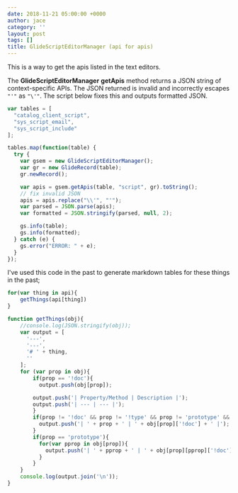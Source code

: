 ```yaml
---
date: 2018-11-21 05:00:00 +0000
author: jace
category: ''
layout: post
tags: []
title: GlideScriptEditorManager (api for apis)
---
```

This is a way to get the apis listed in the text editors.  

<!--more-->

The **GlideScriptEditorManager** **getApis** method returns a JSON string of context-specific APIs. 
The JSON returned is invalid and incorrectly escapes `"'"` as `"\'"`. The script below fixes this 
and outputs formatted JSON.

```js
var tables = [
  "catalog_client_script",
  "sys_script_email",
  "sys_script_include"
];

tables.map(function(table) {
  try {
    var gsem = new GlideScriptEditorManager();
    var gr = new GlideRecord(table);
    gr.newRecord();

    var apis = gsem.getApis(table, "script", gr).toString();
    // fix invalid JSON
    apis = apis.replace("\\'", "'");
    var parsed = JSON.parse(apis);
    var formatted = JSON.stringify(parsed, null, 2);

    gs.info(table);
    gs.info(formatted);
  } catch (e) {
    gs.error("ERROR: " + e);
  }
});
```

I've used this code in the past to generate markdown tables for these things in the past;

```js
for(var thing in api){
    getThings(api[thing])
}

function getThings(obj){
    //console.log(JSON.stringify(obj));
    var output = [
      '---',
      '---',
      '# ' + thing,
      ''
    ];
    for (var prop in obj){
        if(prop == '!doc'){
          output.push(obj[prop]);

        output.push('| Property/Method | Description |');
        output.push('| --- | --- |');
        }
        if(prop != '!doc' && prop != '!type' && prop != 'prototype' && prop != ''){
          output.push('| ' + prop + ' | ' + obj[prop]['!doc'] + ' |');
        }
        if(prop == 'prototype'){
          for(var pprop in obj[prop]){
            output.push('| ' + pprop + ' | ' + obj[prop][pprop]['!doc'] + ' |');
          }
        }
    }
    console.log(output.join('\n'));
}
```
